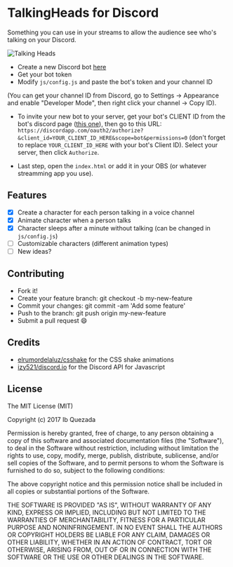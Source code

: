 # TalkingHeads for Discord

Something you can use in your streams to allow the audience see who's talking on your Discord.

![Talking Heads](https://raw.githubusercontent.com/ibito/TalkingHeads-for-Discord/master/img/talkingheads.gif)

* Create a new Discord bot [here](https://discordapp.com/developers/applications/me)
* Get your bot token
* Modify `js/config.js` and paste the bot's token and your channel ID

(You can get your channel ID from Discord, go to Settings -> Appearance and enable "Developer Mode", then right click your channel -> Copy ID).

* To invite your new bot to your server, get your bot's CLIENT ID from the bot's discord page ([this one](https://discordapp.com/developers/applications/me)), then go to this URL: `https://discordapp.com/oauth2/authorize?&client_id=YOUR_CLIENT_ID_HERE&scope=bot&permissions=0` (don't forget to replace `YOUR_CLIENT_ID_HERE` with your bot's Client ID). Select your server, then click `Authorize`.

* Last step, open the `index.html` or add it in your OBS (or whatever streamming app you use).

## Features
- [x] Create a character for each person talking in a voice channel
- [x] Animate character when a person talks
- [x] Character sleeps after a minute without talking (can be changed in `js/config.js`)
- [ ] Customizable characters (different animation types)
- [ ] New ideas?

## Contributing

* Fork it!
* Create your feature branch: git checkout -b my-new-feature
* Commit your changes: git commit -am 'Add some feature'
* Push to the branch: git push origin my-new-feature
* Submit a pull request :smile:

## Credits
 
* [elrumordelaluz/csshake](https://github.com/elrumordelaluz/csshake) for the CSS shake animations
* [izy521/discord.io](https://github.com/izy521/discord.io) for the Discord API for Javascript
 
## License
 
The MIT License (MIT)

Copyright (c) 2017 Ib Quezada

Permission is hereby granted, free of charge, to any person obtaining a copy of this software and associated documentation files (the "Software"), to deal in the Software without restriction, including without limitation the rights to use, copy, modify, merge, publish, distribute, sublicense, and/or sell copies of the Software, and to permit persons to whom the Software is furnished to do so, subject to the following conditions:

The above copyright notice and this permission notice shall be included in all copies or substantial portions of the Software.

THE SOFTWARE IS PROVIDED "AS IS", WITHOUT WARRANTY OF ANY KIND, EXPRESS OR IMPLIED, INCLUDING BUT NOT LIMITED TO THE WARRANTIES OF MERCHANTABILITY, FITNESS FOR A PARTICULAR PURPOSE AND NONINFRINGEMENT. IN NO EVENT SHALL THE AUTHORS OR COPYRIGHT HOLDERS BE LIABLE FOR ANY CLAIM, DAMAGES OR OTHER LIABILITY, WHETHER IN AN ACTION OF CONTRACT, TORT OR OTHERWISE, ARISING FROM, OUT OF OR IN CONNECTION WITH THE SOFTWARE OR THE USE OR OTHER DEALINGS IN THE SOFTWARE.